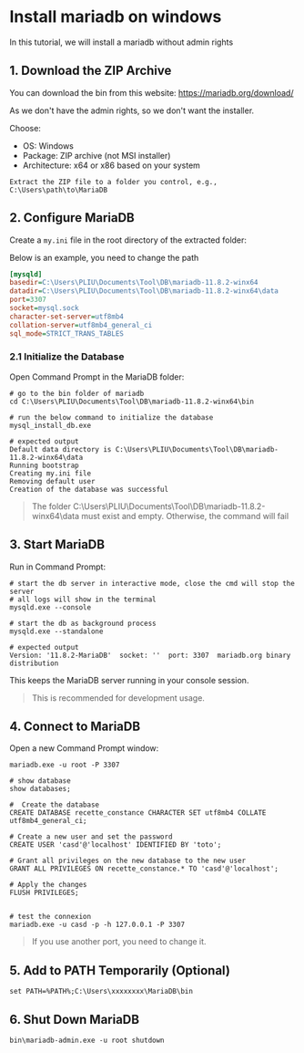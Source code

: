 # Install mariadb on windows

In this tutorial, we will install a mariadb without admin rights

## 1. Download the ZIP Archive
You can download the bin from this website: https://mariadb.org/download/

As we don't have the admin rights, so we don't want the installer.

Choose:
- OS: Windows
- Package: ZIP archive (not MSI installer)
- Architecture: x64 or x86 based on your system

```shell
Extract the ZIP file to a folder you control, e.g.,
C:\Users\path\to\MariaDB

```

## 2. Configure MariaDB


Create a `my.ini` file in the root directory of the extracted folder:

Below is an example, you need to change the path
```ini
[mysqld]
basedir=C:\Users\PLIU\Documents\Tool\DB\mariadb-11.8.2-winx64
datadir=C:\Users\PLIU\Documents\Tool\DB\mariadb-11.8.2-winx64\data
port=3307
socket=mysql.sock
character-set-server=utf8mb4
collation-server=utf8mb4_general_ci
sql_mode=STRICT_TRANS_TABLES
```

### 2.1 Initialize the Database

Open Command Prompt in the MariaDB folder:

```shell
# go to the bin folder of mariadb
cd C:\Users\PLIU\Documents\Tool\DB\mariadb-11.8.2-winx64\bin

# run the below command to initialize the database
mysql_install_db.exe

# expected output
Default data directory is C:\Users\PLIU\Documents\Tool\DB\mariadb-11.8.2-winx64\data
Running bootstrap
Creating my.ini file
Removing default user
Creation of the database was successful
```

> The folder C:\Users\PLIU\Documents\Tool\DB\mariadb-11.8.2-winx64\data must exist and empty. Otherwise, the command will fail

## 3. Start MariaDB

Run in Command Prompt:

```shell
# start the db server in interactive mode, close the cmd will stop the server
# all logs will show in the terminal
mysqld.exe --console

# start the db as background process
mysqld.exe --standalone

# expected output
Version: '11.8.2-MariaDB'  socket: ''  port: 3307  mariadb.org binary distribution
```

This keeps the MariaDB server running in your console session.

> This is recommended for development usage.

## 4. Connect to MariaDB

Open a new Command Prompt window:

```shell
mariadb.exe -u root -P 3307

# show database
show databases;

#  Create the database
CREATE DATABASE recette_constance CHARACTER SET utf8mb4 COLLATE utf8mb4_general_ci;

# Create a new user and set the password
CREATE USER 'casd'@'localhost' IDENTIFIED BY 'toto';

# Grant all privileges on the new database to the new user
GRANT ALL PRIVILEGES ON recette_constance.* TO 'casd'@'localhost';

# Apply the changes
FLUSH PRIVILEGES;


# test the connexion
mariadb.exe -u casd -p -h 127.0.0.1 -P 3307
```

> If you use another port, you need to change it.

## 5. Add to PATH Temporarily (Optional)

```shell
set PATH=%PATH%;C:\Users\xxxxxxxx\MariaDB\bin

```

## 6. Shut Down MariaDB

```shell
bin\mariadb-admin.exe -u root shutdown
```
